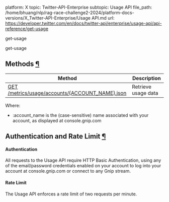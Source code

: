 platform: X
topic: Twitter-API-Enterprise
subtopic: Usage API
file_path: /home/bhuang/nlp/rag-race-challenge2-2024/platform-docs-versions/X_Twitter-API-Enterprise/Usage API.md
url: https://developer.twitter.com/en/docs/twitter-api/enterprise/usage-api/api-reference/get-usage

get-usage

get-usage

## Methods [¶](#methods- "Permalink to this headline")

| Method | Description |
| --- | --- |
| [GET /metrics/usage/accounts/{ACCOUNT\_NAME}.json](#GETData) | Retrieve usage data |

Where:

* :account\_name is the (case-sensitive) name associated with your account, as displayed at console.gnip.com

## Authentication and Rate Limit [¶](#authentication-and-rate-limit- "Permalink to this headline")

#### Authentication

All requests to the Usage API require HTTP Basic Authentication, using any of the email/password credentials enabled on your account to log into your account at console.gnip.com or connect to any Gnip stream.

#### Rate Limit

The Usage API enforces a rate limit of two requests per minute.